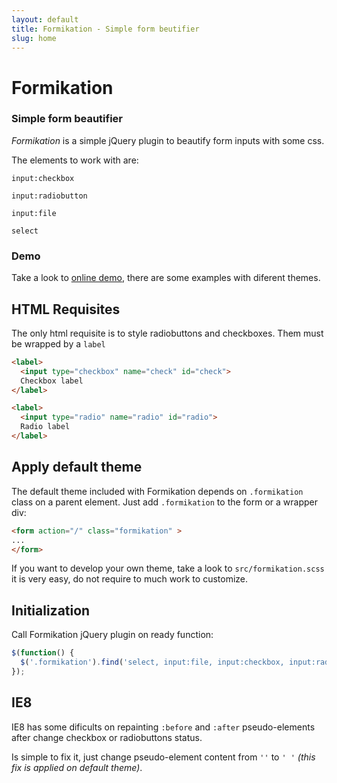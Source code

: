 ```yaml
---
layout: default
title: Formikation - Simple form beutifier
slug: home
---
```


# Formikation

### Simple form beautifier

*Formikation* is a simple jQuery plugin to beautify form inputs with some css.

The elements to work with are:

`input:checkbox`

`input:radiobutton`

`input:file`

`select`

### Demo

Take a look to [online demo](/formikation/examples.html), there are some examples with diferent themes.

## HTML Requisites

The only html requisite is to style radiobuttons and checkboxes. Them must be wrapped by a `label`

```html
<label>
  <input type="checkbox" name="check" id="check">
  Checkbox label
</label>

<label>
  <input type="radio" name="radio" id="radio">
  Radio label
</label>
```

## Apply default theme

The default theme included with Formikation depends on `.formikation` class on a parent element. Just add `.formikation` to the form or a wrapper div:

```html
<form action="/" class="formikation" >
...
</form>
```

If you want to develop your own theme, take a look to `src/formikation.scss` it is very easy, do not require to much work to customize.


## Initialization

Call Formikation jQuery plugin on ready function:

```js
$(function() {
  $('.formikation').find('select, input:file, input:checkbox, input:radio').formikation();
});
```

## IE8

IE8 has some dificults on repainting `:before` and `:after` pseudo-elements after change checkbox or radiobuttons status.

Is simple to fix it, just change pseudo-element content from `''` to `' '` _(this fix is applied on default theme)_.
